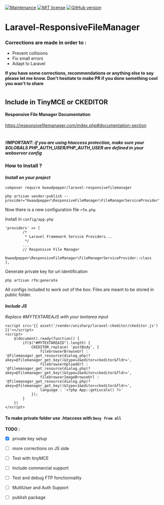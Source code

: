 [![Maintenance](https://img.shields.io/badge/Maintained%3F-yes-green.svg)](https://GitHub.com/Naereen/StrapDown.js/graphs/commit-activity)
[![MIT license](https://img.shields.io/badge/License-MIT-blue.svg)](https://lbesson.mit-license.org/)
[![GitHub version](https://badge.fury.io/gh/kwaadpepper%2Flaravel-responsivefilemanager.svg)](https://badge.fury.io/gh/kwaadpepper%2Flaravel-responsivefilemanager)

# Laravel-ResponsiveFileManager

### Corrections are made in order to :
  - Prevent collisions
  - Fix small errors
  - Adapt to Laravel

**If you have some corrections, recommendations or anything else to say please let me know. Don't hesitate to make PR if you done something cool you wan't to share**

#

## Include in TinyMCE or CKEDITOR

#### Responsive File Manager Documentation
https://responsivefilemanager.com/index.php#documentation-section

#

***!IMPORTANT: if you are using htaccess protection, make sure your $GLOBALS PHP_AUTH_USER/PHP_AUTH_USER are defined in your webserver config***

### **How to Install ?**

#### *Install on your project*

    composer require kwaadpepper/laravel-responsivefilemanager

    php artisan vendor:publish --provider="Kwaadpepper\ResponsiveFileManager\FileManagerServiceProvider"

Now there is a new configuration file ```rfm.php```

Install in ```config/app.php```

    'providers' => [
            /*
             * Laravel Framework Service Providers...
             */
            ...
            // Responsive File Manager
            Kwaadpepper\ResponsiveFileManager\FileManagerServiceProvider::class
    ],

Generate private key for url identification

    php artisan rfm:generate

All configs included to work out of the box.
Files are meant to be stored in public folder.

#### *Include JS*

*Replace #MYTEXTAREAJS with your textarea input*

    <script src='{{ asset('/vendor/unisharp/laravel-ckeditor/ckeditor.js') }}'></script>
    <script>
        $(document).ready(function() {
            if($("#MYTEXTAREAID").length) {
                CKEDITOR.replace( 'postBody', {
                    filebrowserBrowseUrl : '@filemanager_get_resource(dialog.php)?akey=@filemanager_get_key()&type=2&editor=ckeditor&fldr=',
                    filebrowserUploadUrl : '@filemanager_get_resource(dialog.php)?akey=@filemanager_get_key()&type=2&editor=ckeditor&fldr=',
                    filebrowserImageBrowseUrl : '@filemanager_get_resource(dialog.php)?akey=@filemanager_get_key()&type=1&editor=ckeditor&fldr=',
                    language : '<?php App::getLocale() ?>'
                });
            }
        })
    </script>

#### To make private folder use .htaccess with ```Deny from all```

**TODO :**

 - [x] private key setup
 - [ ] more corrections on JS side
 - [ ] Test with tinyMCE
 - [ ] Include commercial support
 - [ ] Test and debug FTP fonctionnality
 - [ ] MultiUser and Auth Support
 - [ ] publish package
 